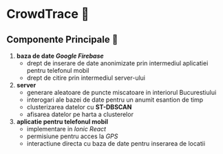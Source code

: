 # CrowdTrace :busts_in_silhouette:

## Componente Principale :open_file_folder:

1. **baza de date *Google Firebase***
	- drept de inserare de date anonimizate prin intermediul aplicatiei pentru telefonul mobil
	- drept de citire prin intermediul server-ului
2. **server**
	- generare aleatoare de puncte miscatoare in interiorul Bucurestiului
	- interogari ale bazei de date pentru un anumit esantion de timp
	- clusterizarea datelor cu **ST-DBSCAN**
	- afisarea datelor pe harta a clusterelor
3. **aplicatie pentru telefonul mobil**
	- implementare in *Ionic React*
	- permisiune pentru acces la *GPS*
	- interactiune directa cu baza de date pentru inserarea de locatii